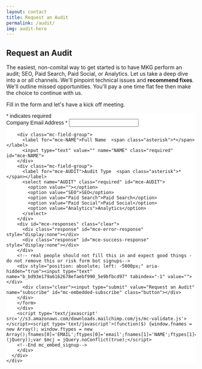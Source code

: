 ```yaml
---
layout: contact
title: Request an Audit
permalink: /audit/
img: audit-hero
---
```


<section id="feature" style="background-image:none">
  <div class="container">
    <div class="row">
      <div class="col-md-6">
        <h2>Request an Audit</h2>
        <p>The easiest, non-comital way to get started is to have MKG perform an audit; SEO, Paid Search, Paid Social, or Analytics. Let us take a deep dive into a or all channels. We'll pinpoint technical issues and <b>recommend fixes</b>. We'll outline missed opportunities. You'll pay a one time flat fee then make the choice to continue with us.</p>
        <p>Fill in the form and let's have a kick off meeting.</p>
      </div>
      <div class="col-md-6">
      <div class="block">
        <!-- Begin MailChimp Signup Form -->
        <link href="//cdn-images.mailchimp.com/embedcode/classic-10_7.css" rel="stylesheet" type="text/css">
            <style type="text/css">
              #mc_embed_signup{background:#fff; clear:left; font:14px Helvetica,Arial,sans-serif; }
              /* Add your own MailChimp form style overrides in your site stylesheet or in this style block.
              We recommend moving this block and the preceding CSS link to the HEAD of your HTML file. */
            </style>
        <div id="mc_embed_signup">
          <form action="//mkgmarketinginc.us15.list-manage.com/subscribe/post?u=bd93e179a6162678efaebf990&amp;id=5e9bfbcd97" method="post" id="mc-embedded-subscribe-form" name="mc-embedded-subscribe-form" class="validate" target="_blank" novalidate>
          <div id="mc_embed_signup_scroll">
        <div class="indicates-required"><span class="asterisk">*</span> indicates required</div>
        <div class="mc-field-group">
          <label for="mce-EMAIL">Company Email Address  <span class="asterisk">*</span>  </label>
          <input type="email" value="" name="EMAIL" class="required email" id="mce-EMAIL">
        </div>

        <div class="mc-field-group">
          <label for="mce-NAME">Full Name  <span class="asterisk">*</span></label>
          <input type="text" value="" name="NAME" class="required" id="mce-NAME">
        </div>
        <div class="mc-field-group">
          <label for="mce-AUDIT">Audit Type  <span class="asterisk">*</span></label>
          <select name="AUDIT" class="required" id="mce-AUDIT">
            <option value=""></option>
            <option value="SEO">SEO</option>
            <option value="Paid Search">Paid Search</option>
            <option value="Paid Social">Paid Social</option>
            <option value="Analytics">Analytics</option>
          </select>
        </div>
        <div id="mce-responses" class="clear">
          <div class="response" id="mce-error-response" style="display:none"></div>
          <div class="response" id="mce-success-response" style="display:none"></div>
        </div>    
        <!-- real people should not fill this in and expect good things - do not remove this or risk form bot signups-->
        <div style="position: absolute; left: -5000px;" aria-hidden="true"><input type="text" name="b_bd93e179a6162678efaebf990_5e9bfbcd97" tabindex="-1" value=""></div>
          <div class="clear"><input type="submit" value="Request an Audit" name="subscribe" id="mc-embedded-subscribe" class="button"></div>
        </div>
        </form>
        </div>
        <script type='text/javascript' src='//s3.amazonaws.com/downloads.mailchimp.com/js/mc-validate.js'></script><script type='text/javascript'>(function($) {window.fnames = new Array(); window.ftypes = new Array();fnames[0]='EMAIL';ftypes[0]='email';fnames[1]='NAME';ftypes[1]='text';fnames[3]='AUDIT';ftypes[3]='dropdown';}(jQuery));var $mcj = jQuery.noConflict(true);</script>
        <!--End mc_embed_signup-->
        </div>
      </div>
    </div>
  </div>
</section>
